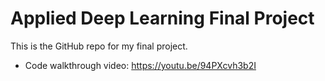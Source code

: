 # Applied Deep Learning Final Project

This is the GitHub repo for my final project. 

*   Code walkthrough video: https://youtu.be/94PXcvh3b2I

